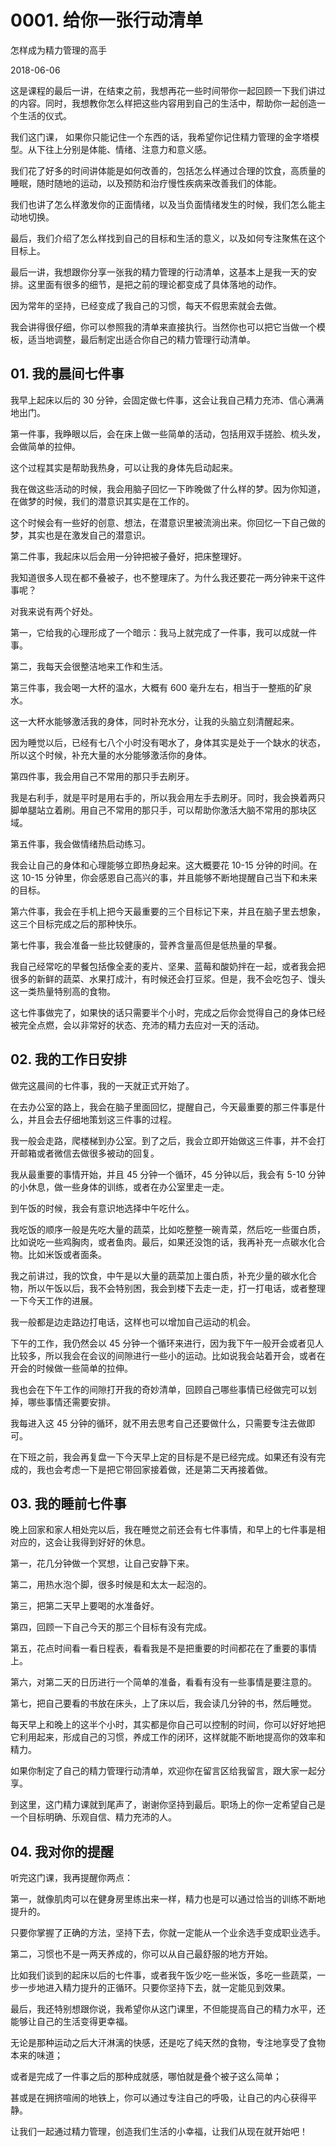 # 0001. 给你一张行动清单

怎样成为精力管理的高手

2018-06-06

这是课程的最后一讲，在结束之前，我想再花一些时间带你一起回顾一下我们讲过的内容。同时，我想教你怎么样把这些内容用到自己的生活中，帮助你一起创造一个生活的仪式。

我们这门课， 如果你只能记住一个东西的话，我希望你记住精力管理的金字塔模型。从下往上分别是体能、情绪、注意力和意义感。

我们花了好多的时间讲体能是如何改善的，包括怎么样通过合理的饮食，高质量的睡眠，随时随地的运动，以及预防和治疗慢性疾病来改善我们的体能。

我们也讲了怎么样激发你的正面情绪，以及当负面情绪发生的时候，我们怎么能主动地切换。

最后，我们介绍了怎么样找到自己的目标和生活的意义，以及如何专注聚焦在这个目标上。

最后一讲，我想跟你分享一张我的精力管理的行动清单，这基本上是我一天的安排。这里面有很多的细节，是把之前的理论都变成了具体落地的动作。

因为常年的坚持，已经变成了我自己的习惯，每天不假思索就会去做。

我会讲得很仔细，你可以参照我的清单来直接执行。当然你也可以把它当做一个模板，适当地调整，最后制定出适合你自己的精力管理行动清单。

## 01. 我的晨间七件事

我早上起床以后的 30 分钟，会固定做七件事，这会让我自己精力充沛、信心满满地出门。

第一件事，我睁眼以后，会在床上做一些简单的活动，包括用双手搓脸、梳头发，会做简单的拉伸。

这个过程其实是帮助我热身，可以让我的身体先启动起来。

我在做这些活动的时候，我会用脑子回忆一下昨晚做了什么样的梦。因为你知道，在做梦的时候，我们的潜意识其实是在工作的。

这个时候会有一些好的创意、想法，在潜意识里被流淌出来。你回忆一下自己做的梦，其实也是在激发自己的潜意识。

第二件事，我起床以后会用一分钟把被子叠好，把床整理好。

我知道很多人现在都不叠被子，也不整理床了。为什么我还要花一两分钟来干这件事呢？

对我来说有两个好处。

第一，它给我的心理形成了一个暗示：我马上就完成了一件事，我可以成就一件事。

第二，我每天会很整洁地来工作和生活。

第三件事，我会喝一大杯的温水，大概有 600 毫升左右，相当于一整瓶的矿泉水。

这一大杯水能够激活我的身体，同时补充水分，让我的头脑立刻清醒起来。

因为睡觉以后，已经有七八个小时没有喝水了，身体其实是处于一个缺水的状态，所以这个时候，补充大量的水分能够激活你的身体。

第四件事，我会用自己不常用的那只手去刷牙。

我是右利手，就是平时是用右手的，所以我会用左手去刷牙。同时，我会换着两只脚单腿站立着刷。用自己不常用的那只手，可以帮助你激活大脑不常用的那块区域。

第五件事，我会做情绪热启动练习。

我会让自己的身体和心理能够立即热身起来。这大概要花 10-15 分钟的时间。在这 10-15 分钟里，你会感恩自己高兴的事，并且能够不断地提醒自己当下和未来的目标。

第六件事，我会在手机上把今天最重要的三个目标记下来，并且在脑子里去想象，这三个目标完成之后的那种快乐。

第七件事，我会准备一些比较健康的，营养含量高但是低热量的早餐。

我自己经常吃的早餐包括像全麦的麦片、坚果、蓝莓和酸奶拌在一起，或者我会把很多的新鲜的蔬菜、水果打成汁，有时候还会打豆浆。但是，我不会吃包子、馒头这一类热量特别高的食物。

这七件事做完了，如果快的话只需要半个小时，完成之后你会觉得自己的身体已经被完全点燃，会以非常好的状态、充沛的精力去应对一天的活动。

## 02. 我的工作日安排

做完这晨间的七件事，我的一天就正式开始了。

在去办公室的路上，我会在脑子里面回忆，提醒自己，今天最重要的那三件事是什么，并且会去仔细地策划这三件事的过程。

我一般会走路，爬楼梯到办公室。到了之后，我会立即开始做这三件事，并不会打开邮箱或者微信去做很多被动的回复。

我从最重要的事情开始，并且 45 分钟一个循环，45 分钟以后，我会有 5-10 分钟的小休息，做一些身体的训练，或者在办公室里走一走。

到午饭的时候，我会有意识地选择中午吃什么。

我吃饭的顺序一般是先吃大量的蔬菜，比如吃整整一碗青菜，然后吃一些蛋白质，比如说吃一些鸡胸肉，或者鱼肉。最后，如果还没饱的话，我再补充一点碳水化合物。比如米饭或者面条。

我之前讲过，我的饮食，中午是以大量的蔬菜加上蛋白质，补充少量的碳水化合物，所以午饭以后，我不会特别困，我会到楼下去走一走，打一打电话，或者整理一下今天工作的进展。

我一般都是边走路边打电话，这样也可以增加自己运动的机会。

下午的工作，我仍然会以 45 分钟一个循环来进行，因为我下午一般开会或者见人比较多，所以我会在会议的间隙进行一些小的运动。比如说我会站着开会，或者在开会的时候做一些简单的拉伸。

我也会在下午工作的间隙打开我的奇妙清单，回顾自己哪些事情已经做完可以划掉，哪些事情还需要安排。

我每进入这 45 分钟的循环，就不用去思考自己还要做什么，只需要专注去做即可。

在下班之前，我会再复盘一下今天早上定的目标是不是已经完成。如果还有没有完成的，我也会考虑一下是把它带回家接着做，还是第二天再接着做。

## 03. 我的睡前七件事

晚上回家和家人相处完以后，我在睡觉之前还会有七件事情，和早上的七件事是相对应的，这会让我得到好好的休息。

第一，花几分钟做一个冥想，让自己安静下来。

第二，用热水泡个脚，很多时候是和太太一起泡的。

第三，把第二天早上要喝的水准备好。

第四，回顾一下自己今天的那三个目标有没有完成。

第五，花点时间看一看日程表，看看我是不是把重要的时间都花在了重要的事情上。

第六，对第二天的日历进行一个简单的准备，看看有没有一些事情是要注意的。

第七，把自己要看的书放在床头，上了床以后，我会读几分钟的书，然后睡觉。

每天早上和晚上的这半个小时，其实都是你自己可以控制的时间，你可以好好地把它利用起来，形成自己的习惯，养成工作的闭环，这样就能不断地提高你的效率和精力。

如果你制定了自己的精力管理行动清单，欢迎你在留言区给我留言，跟大家一起分享。

到这里，这门精力课就到尾声了，谢谢你坚持到最后。职场上的你一定希望自己是一个目标明确、乐观自信、精力充沛的人。

## 04. 我对你的提醒

听完这门课，我再提醒你两点：

第一，就像肌肉可以在健身房里练出来一样，精力也是可以通过恰当的训练不断地提升的。

只要你掌握了正确的方法，坚持下去，你就一定能从一个业余选手变成职业选手。

第二，习惯也不是一两天养成的，你可以从自己最舒服的地方开始。

比如我们谈到的起床以后的七件事，或者我午饭少吃一些米饭，多吃一些蔬菜，一步一步地进入精力提升的正循环。只要你坚持下去，就一定能见到效果。

最后，我还特别想跟你说，我希望你从这门课里，不但能提高自己的精力水平，还能够让自己的生活变得更幸福。

无论是那种运动之后大汗淋漓的快感，还是吃了纯天然的食物，专注地享受了食物本来的味道；

或者是完成了一件事之后的那种成就感，哪怕就是叠个被子这么简单；

甚或是在拥挤喧闹的地铁上，你可以通过专注自己的呼吸，让自己的内心获得平静。

让我们一起通过精力管理，创造我们生活的小幸福，让我们从现在就开始吧！
